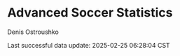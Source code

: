 # Advanced Soccer Statistics
Denis Ostroushko

<!-- gfm -->

Last successful data update: 2025-02-25 06:28:04 CST
